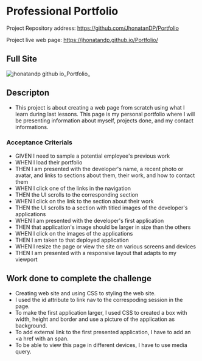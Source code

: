 # Professional Portfolio

Project Repository address: https://github.com/JhonatanDP/Portfolio

Project live web page: https://jhonatandp.github.io/Portfolio/


## Full Site
![jhonatandp github io_Portfolio_](https://user-images.githubusercontent.com/106892660/175207995-620aaf80-baf9-4dcc-8e9a-4208a5de5292.png)


## Descripton

- This project is about creating a web page from scratch using what I learn during last lessons.  This page is my personal portfolio where I will be presenting information about myself, projects done, and my contact informations.  


### Acceptance Criterials
- GIVEN I need to sample a potential employee's previous work
- WHEN I load their portfolio
- THEN I am presented with the developer's name, a recent photo or avatar, and links to sections about them, their work, and how to contact them
- WHEN I click one of the links in the navigation
- THEN the UI scrolls to the corresponding section
- WHEN I click on the link to the section about their work
- THEN the UI scrolls to a section with titled images of the developer's applications
- WHEN I am presented with the developer's first application
- THEN that application's image should be larger in size than the others
- WHEN I click on the images of the applications
- THEN I am taken to that deployed application
- WHEN I resize the page or view the site on various screens and devices
- THEN I am presented with a responsive layout that adapts to my viewport

## Work done to complete the challenge
- Creating web site and using CSS to styling the web site.
- I used the id attribute to link nav to the correspoding session in the page.
- To make the first application larger, I used CSS to created a box with width, height and border and use a picture of the application as background.
- To add external link to the first presented application, I have to add an <a href with an span.
- To be able to view this page in different devices, I have to use media query.

